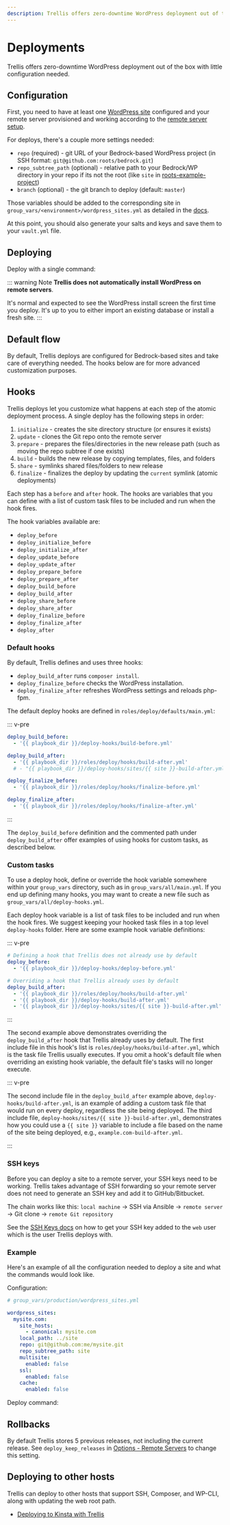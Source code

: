 ```yaml
---
description: Trellis offers zero-downtime WordPress deployment out of the box with little configuration needed. Hooks let you customize what happens at each step of the atomic deploy process.
---
```


# Deployments

Trellis offers zero-downtime WordPress deployment out of the box with little configuration needed.

## Configuration

First, you need to have at least one [WordPress site](wordpress-sites.md) configured and your remote server provisioned and working according to the [remote server setup](remote-server-setup.md).

For deploys, there's a couple more settings needed:

- `repo` (required) - git URL of your Bedrock-based WordPress project (in SSH format: `git@github.com:roots/bedrock.git`)
- `repo_subtree_path` (optional) - relative path to your Bedrock/WP directory in your repo if its not the root (like `site` in [roots-example-project](https://github.com/roots/roots-example-project.com))
- `branch` (optional) - the git branch to deploy (default: `master`)

Those variables should be added to the corresponding site in `group_vars/<environment>/wordpress_sites.yml` as detailed in the [docs](wordpress-sites.md).

At this point, you should also generate your salts and keys and save them to your `vault.yml` file.

## Deploying

Deploy with a single command:

<CodeSwitcher :languages="{cli:'Trellis CLI',manual:'Manual'}">
<template v-slot:cli>

Run the following from any directory within your project:

```bash
$ trellis deploy <environment>
```

</template>
<template v-slot:manual>

Run the following from your project's `trellis` directory:

```sh
$ ./bin/deploy.sh <environment> <domain>
```

`deploy.sh` is a very simple Bash script which just runs the actual `ansible-playbook` command which can be a little annoying to type out.

The actual command looks like this: `ansible-playbook deploy.yml -e "site=<domain> env=<environment>"`.

You can always use this command itself since it can take any additional `ansible-playbook` options.

</template>
</CodeSwitcher>

::: warning Note
**Trellis does not automatically install WordPress on remote servers**.

It's normal and expected to see the WordPress install screen the first time you deploy. It's up to you to either import an existing database or install a fresh site.
:::

## Default flow

By default, Trellis deploys are configured for Bedrock-based sites and take care of everything needed. The hooks below are for more advanced customization purposes.

## Hooks

Trellis deploys let you customize what happens at each step of the atomic deployment process. A single deploy has the following steps in order:

1. `initialize` - creates the site directory structure (or ensures it exists)
2. `update` - clones the Git repo onto the remote server
3. `prepare` - prepares the files/directories in the new release path (such as moving the repo subtree if one exists)
4. `build` - builds the new release by copying templates, files, and folders
5. `share` - symlinks shared files/folders to new release
6. `finalize` - finalizes the deploy by updating the `current` symlink (atomic deployments)

Each step has a `before` and `after` hook. The hooks are variables that you can define with a list of custom task files to be included and run when the hook fires.

The hook variables available are:

- `deploy_before`
- `deploy_initialize_before`
- `deploy_initialize_after`
- `deploy_update_before`
- `deploy_update_after`
- `deploy_prepare_before`
- `deploy_prepare_after`
- `deploy_build_before`
- `deploy_build_after`
- `deploy_share_before`
- `deploy_share_after`
- `deploy_finalize_before`
- `deploy_finalize_after`
- `deploy_after`

### Default hooks

By default, Trellis defines and uses three hooks:

- `deploy_build_after` runs `composer install`.
- `deploy_finalize_before` checks the WordPress installation.
- `deploy_finalize_after` refreshes WordPress settings and reloads php-fpm.

The default deploy hooks are defined in `roles/deploy/defaults/main.yml`:

::: v-pre

```yaml
deploy_build_before:
  - '{{ playbook_dir }}/deploy-hooks/build-before.yml'

deploy_build_after:
  - '{{ playbook_dir }}/roles/deploy/hooks/build-after.yml'
  # - "{{ playbook_dir }}/deploy-hooks/sites/{{ site }}-build-after.yml"

deploy_finalize_before:
  - '{{ playbook_dir }}/roles/deploy/hooks/finalize-before.yml'

deploy_finalize_after:
  - '{{ playbook_dir }}/roles/deploy/hooks/finalize-after.yml'
```

:::

The `deploy_build_before` definition and the commented path under `deploy_build_after` offer examples of using hooks for custom tasks, as described below.

### Custom tasks

To use a deploy hook, define or override the hook variable somewhere within your `group_vars` directory, such as in `group_vars/all/main.yml`. If you end up defining many hooks, you may want to create a new file such as `group_vars/all/deploy-hooks.yml`.

Each deploy hook variable is a list of task files to be included and run when the hook fires. We suggest keeping your hooked task files in a top level `deploy-hooks` folder. Here are some example hook variable definitions:

::: v-pre

```yaml
# Defining a hook that Trellis does not already use by default
deploy_before:
  - '{{ playbook_dir }}/deploy-hooks/deploy-before.yml'

# Overriding a hook that Trellis already uses by default
deploy_build_after:
  - '{{ playbook_dir }}/roles/deploy/hooks/build-after.yml'
  - '{{ playbook_dir }}/deploy-hooks/build-after.yml'
  - '{{ playbook_dir }}/deploy-hooks/sites/{{ site }}-build-after.yml'
```

:::

The second example above demonstrates overriding the `deploy_build_after` hook that Trellis already uses by default. The first include file in this hook's list is `roles/deploy/hooks/build-after.yml`, which is the task file Trellis usually executes. If you omit a hook's default file when overriding an existing hook variable, the default file's tasks will no longer execute.

::: v-pre

The second include file in the `deploy_build_after` example above, `deploy-hooks/build-after.yml`, is an example of adding a custom task file that would run on every deploy, regardless the site being deployed. The third include file, <code v-pre>deploy-hooks/sites/{{ site }}-build-after.yml</code>, demonstrates how you could use a `{{ site }}` variable to include a file based on the name of the site being deployed, e.g., `example.com-build-after.yml`.

:::

### SSH keys

Before you can deploy a site to a remote server, your SSH keys need to be working. Trellis takes advantage of SSH forwarding so your remote server does not need to generate an SSH key and add it to GitHub/Bitbucket.

The chain works like this: `local machine` -&gt; SSH via Ansible -&gt; `remote server` -&gt; Git clone -&gt; `remote Git repository`

See the [SSH Keys docs](ssh-keys.md) on how to get your SSH key added to the `web` user which is the user Trellis deploys with.

### Example

Here's an example of all the configuration needed to deploy a site and what the commands would look like.

Configuration:

```yaml
# group_vars/production/wordpress_sites.yml

wordpress_sites:
  mysite.com:
    site_hosts:
      - canonical: mysite.com
    local_path: ../site
    repo: git@github.com:me/mysite.git
    repo_subtree_path: site
    multisite:
      enabled: false
    ssl:
      enabled: false
    cache:
      enabled: false
```

Deploy command:

<CodeSwitcher :languages="{cli:'Trellis CLI',manual:'Manual'}">
<template v-slot:cli>

Run the following from any directory within your project:

```bash
$ trellis deploy <environment>
```

</template>
<template v-slot:manual>

Run the following from your project's `trellis` directory:

```bash
$ ./bin/deploy.sh production example.com
```

Or alternatively:

```bash
$ ansible-playbook deploy.yml -e "site=example.com env=production"
```

</template>
</CodeSwitcher>

## Rollbacks

<CodeSwitcher :languages="{cli:'Trellis CLI',manual:'Manual'}">
<template v-slot:cli>

Run the following from any directory within your project:

```bash
$ trellis rollback <environment>
```

You may manually specify a different release using `--release=12345678901234`.

</template>
<template v-slot:manual>

Run the following from your project's `trellis` directory:

```bash
$ ansible-playbook rollback.yml -e "site=<domain> env=<environment>
```

You may manually specify a different release using `--extra-vars='release=12345678901234'`.

</template>
</CodeSwitcher>

By default Trellis stores 5 previous releases, not including the current release. See `deploy_keep_releases` in [Options - Remote Servers](wordpress-sites.md) to change this setting.

## Deploying to other hosts

Trellis can deploy to other hosts that support SSH, Composer, and WP-CLI, along with updating the web root path.

- [Deploying to Kinsta with Trellis](https://roots.io/guides/deploying-to-kinsta-with-trellis/)
